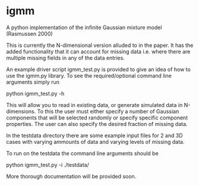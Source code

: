 # igmm
A python implementation of the infinite Gaussian mixture model (Rasmussen 2000)

This is currently the N-dimensional version alluded to in the paper. It has the
added functionality that it can account for missing data i.e. where there are
multiple missing fields in any of the data entries. 

An example driver script igmm_test.py is provided to give an idea of how to use
the igmm.py library. To see the required/optional command line arguments simply
run

python igmm_test.py -h

This will allow you to read in existing data, or generate simulated data in
N-dimensions. To this the user must either specify a number of Gaussian
components that will be selected randomly or specify specific component
properties.  The user can also specify the desired fraction of missing data.

In the testdata directory there are some example input files for 2 and 3D cases
with varying ammounts of data and varying levels of missing data.

To run on the testdata the command line arguments should be

python igmm_test.py -i ./testdata/<inputfile>

More thorough documentation will be provided soon.
 

